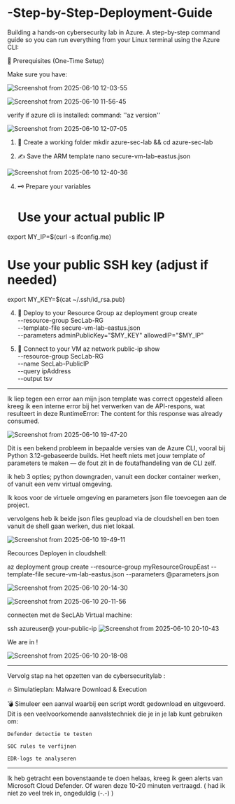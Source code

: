 # -Step-by-Step-Deployment-Guide

Building a hands-on cybersecurity lab in Azure.
A step-by-step command guide so you can run everything from your Linux terminal using the Azure CLI:

🧰 Prerequisites (One-Time Setup)

Make sure you have:

![Screenshot from 2025-06-10 12-03-55](https://github.com/user-attachments/assets/30063914-c0f8-46f6-a2ff-fda16c76562a)

![Screenshot from 2025-06-10 11-56-45](https://github.com/user-attachments/assets/324a6ff3-330f-457b-9254-d59dde9693af)

verify if azure cli is installed:
command: ''az version''

![Screenshot from 2025-06-10 12-07-05](https://github.com/user-attachments/assets/fe369a16-4498-407c-b902-5b779e450cff)

1. 📁 Create a working folder
mkdir azure-sec-lab && cd azure-sec-lab

2. ✍️ Save the ARM template
nano secure-vm-lab-eastus.json

![Screenshot from 2025-06-10 12-40-36](https://github.com/user-attachments/assets/a0ad187d-4f06-4a34-b88f-6be5857aaf77)

4. 🗝️ Prepare your variables
   # Use your actual public IP
export MY_IP=$(curl -s ifconfig.me)

# Use your public SSH key (adjust if needed)
export MY_KEY=$(cat ~/.ssh/id_rsa.pub)

4. 🚀 Deploy to your Resource Group
az deployment group create \
  --resource-group SecLab-RG \
  --template-file secure-vm-lab-eastus.json \
  --parameters adminPublicKey="$MY_KEY" allowedIP="$MY_IP"

5. 🔐 Connect to your VM
   az network public-ip show \
  --resource-group SecLab-RG \
  --name SecLab-PublicIP \
  --query ipAddress \
  --output tsv

_______________________________________________________________________________________________

Ik liep tegen een error aan mijn json template was correct opgesteld alleen kreeg ik een interne error bij het verwerken van de API-respons, wat resulteert in deze RuntimeError:
The content for this response was already consumed.

![Screenshot from 2025-06-10 19-47-20](https://github.com/user-attachments/assets/55fbb5a2-812a-48b4-9a55-2bd76ca1bccb)


Dit is een bekend probleem in bepaalde versies van de Azure CLI, vooral bij Python 3.12-gebaseerde builds. 
Het heeft niets met jouw template of parameters te maken — de fout zit in de foutafhandeling van de CLI zelf.

ik heb 3 opties; python downgraden, vanuit een docker container werken, of vanuit een venv virtual omgeving.

Ik koos voor de virtuele omgeving en parameters json file toevoegen aan de project. 

vervolgens heb ik beide json files geupload via de cloudshell en ben toen vanuit de shell gaan werken, dus niet lokaal. 

![Screenshot from 2025-06-10 19-49-11](https://github.com/user-attachments/assets/1a95a05d-d551-4b82-b980-53dcdd4a836e)


Recources Deployen in cloudshell:

az deployment group create   --resource-group myResourceGroupEast   --template-file secure-vm-lab-eastus.json   --parameters @parameters.json

![Screenshot from 2025-06-10 20-14-30](https://github.com/user-attachments/assets/083a4c3d-f4ec-49ce-a1ff-2cea523dd328)


![Screenshot from 2025-06-10 20-11-56](https://github.com/user-attachments/assets/f3a3d31d-f2fa-45f8-aa90-1289c15705d3)


connecten met de SecLAb Virtual machine:

ssh azureuser@ your-public-ip
![Screenshot from 2025-06-10 20-10-43](https://github.com/user-attachments/assets/0ef3014c-44b2-4d2b-b77d-55a8e48abb4d)


We are in !

![Screenshot from 2025-06-10 20-18-08](https://github.com/user-attachments/assets/d64e2452-ad2d-445c-8ff2-67b9f131059d)

______________________________________________________________________________________________________________________________
Vervolg stap na het opzetten van de cybersecuritylab :

🔥 Simulatieplan: Malware Download & Execution

💣 Simuleer een aanval waarbij een script wordt gedownload en uitgevoerd. Dit is een veelvoorkomende aanvalstechniek die je in je lab kunt gebruiken om:

    Defender detectie te testen

    SOC rules te verfijnen

    EDR-logs te analyseren

______________________________________________________________________________________________________________________________
Ik heb getracht een bovenstaande te doen helaas, kreeg ik geen alerts  van Microsoft Cloud Defender.
Of waren deze 10-20 minuten vertraagd. ( had ik niet zo veel trek in, ongeduldig (-.-) ) 

